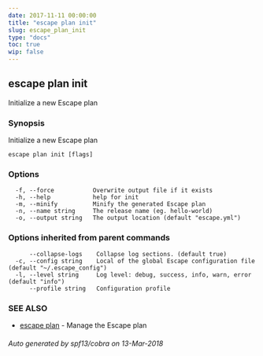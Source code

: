 ```yaml
---
date: 2017-11-11 00:00:00
title: "escape plan init"
slug: escape_plan_init
type: "docs"
toc: true
wip: false
---
```

## escape plan init

Initialize a new Escape plan

### Synopsis


Initialize a new Escape plan

```
escape plan init [flags]
```

### Options

```
  -f, --force           Overwrite output file if it exists
  -h, --help            help for init
  -m, --minify          Minify the generated Escape plan
  -n, --name string     The release name (eg. hello-world)
  -o, --output string   The output location (default "escape.yml")
```

### Options inherited from parent commands

```
      --collapse-logs    Collapse log sections. (default true)
  -c, --config string    Local of the global Escape configuration file (default "~/.escape_config")
  -l, --level string     Log level: debug, success, info, warn, error (default "info")
      --profile string   Configuration profile
```

### SEE ALSO
* [escape plan](../escape_plan/)	 - Manage the Escape plan

###### Auto generated by spf13/cobra on 13-Mar-2018
